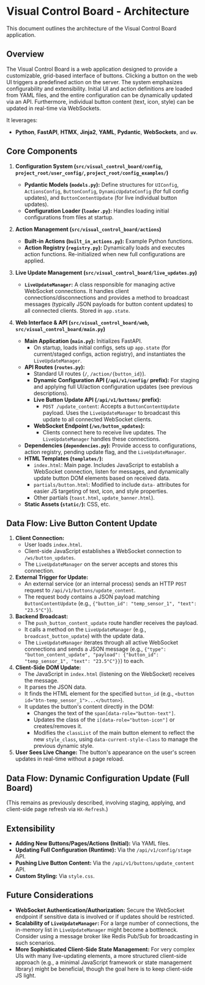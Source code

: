 # Visual Control Board - Architecture

This document outlines the architecture of the Visual Control Board application.

## Overview

The Visual Control Board is a web application designed to provide a customizable, grid-based interface of buttons. Clicking a button on the web UI triggers a predefined action on the server. The system emphasizes configurability and extensibility. Initial UI and action definitions are loaded from YAML files, and the entire configuration can be dynamically updated via an API. Furthermore, individual button content (text, icon, style) can be updated in real-time via WebSockets.

It leverages:
-   **Python**, **FastAPI**, **HTMX**, **Jinja2**, **YAML**, **Pydantic**, **WebSockets**, and **`uv`**.

## Core Components

1.  **Configuration System (`src/visual_control_board/config`, `project_root/user_config/`, `project_root/config_examples/`)**
    *   **Pydantic Models (`models.py`):** Define structures for `UIConfig`, `ActionsConfig`, `ButtonConfig`, `DynamicUpdateConfig` (for full config updates), and `ButtonContentUpdate` (for live individual button updates).
    *   **Configuration Loader (`loader.py`):** Handles loading initial configurations from files at startup.

2.  **Action Management (`src/visual_control_board/actions`)**
    *   **Built-in Actions (`built_in_actions.py`):** Example Python functions.
    *   **Action Registry (`registry.py`):** Dynamically loads and executes action functions. Re-initialized when new full configurations are applied.

3.  **Live Update Management (`src/visual_control_board/live_updates.py`)**
    *   **`LiveUpdateManager`:** A class responsible for managing active WebSocket connections. It handles client connections/disconnections and provides a method to broadcast messages (typically JSON payloads for button content updates) to all connected clients. Stored in `app.state`.

4.  **Web Interface & API (`src/visual_control_board/web`, `src/visual_control_board/main.py`)**
    *   **Main Application (`main.py`):** Initializes FastAPI.
        *   On startup, loads initial configs, sets up `app.state` (for current/staged configs, action registry), and instantiates the `LiveUpdateManager`.
    *   **API Routes (`routes.py`):**
        *   Standard UI routes (`/`, `/action/{button_id}`).
        *   **Dynamic Configuration API (`/api/v1/config/` prefix):** For staging and applying full UI/action configuration updates (see previous descriptions).
        *   **Live Button Update API (`/api/v1/buttons/` prefix):**
            *   `POST /update_content`: Accepts a `ButtonContentUpdate` payload. Uses the `LiveUpdateManager` to broadcast this update to all connected WebSocket clients.
        *   **WebSocket Endpoint (`/ws/button_updates`):**
            *   Clients connect here to receive live updates. The `LiveUpdateManager` handles these connections.
    *   **Dependencies (`dependencies.py`):** Provide access to configurations, action registry, pending update flag, and the `LiveUpdateManager`.
    *   **HTML Templates (`templates/`):**
        *   `index.html`: Main page. Includes JavaScript to establish a WebSocket connection, listen for messages, and dynamically update button DOM elements based on received data.
        *   `partials/button.html`: Modified to include `data-` attributes for easier JS targeting of text, icon, and style properties.
        *   Other partials (`toast.html`, `update_banner.html`).
    *   **Static Assets (`static/`):** CSS, etc.

## Data Flow: Live Button Content Update

1.  **Client Connection:**
    *   User loads `index.html`.
    *   Client-side JavaScript establishes a WebSocket connection to `/ws/button_updates`.
    *   The `LiveUpdateManager` on the server accepts and stores this connection.
2.  **External Trigger for Update:**
    *   An external service (or an internal process) sends an HTTP `POST` request to `/api/v1/buttons/update_content`.
    *   The request body contains a JSON payload matching `ButtonContentUpdate` (e.g., `{"button_id": "temp_sensor_1", "text": "23.5°C"}`).
3.  **Backend Broadcast:**
    *   The `push_button_content_update` route handler receives the payload.
    *   It calls a method on the `LiveUpdateManager` (e.g., `broadcast_button_update`) with the update data.
    *   The `LiveUpdateManager` iterates through all active WebSocket connections and sends a JSON message (e.g., `{"type": "button_content_update", "payload": {"button_id": "temp_sensor_1", "text": "23.5°C"}}`) to each.
4.  **Client-Side DOM Update:**
    *   The JavaScript in `index.html` (listening on the WebSocket) receives the message.
    *   It parses the JSON data.
    *   It finds the HTML element for the specified `button_id` (e.g., `<button id="btn-temp_sensor_1">...</button>`).
    *   It updates the button's content directly in the DOM:
        *   Changes the text of the `span[data-role="button-text"]`.
        *   Updates the class of the `i[data-role="button-icon"]` or creates/removes it.
        *   Modifies the `classList` of the main button element to reflect the new `style_class`, using `data-current-style-class` to manage the previous dynamic style.
5.  **User Sees Live Change:** The button's appearance on the user's screen updates in real-time without a page reload.

## Data Flow: Dynamic Configuration Update (Full Board)

(This remains as previously described, involving staging, applying, and client-side page refresh via `HX-Refresh`.)

## Extensibility

*   **Adding New Buttons/Pages/Actions (Initial):** Via YAML files.
*   **Updating Full Configuration (Runtime):** Via the `/api/v1/config/stage` API.
*   **Pushing Live Button Content:** Via the `/api/v1/buttons/update_content` API.
*   **Custom Styling:** Via `style.css`.

## Future Considerations

*   **WebSocket Authentication/Authorization:** Secure the WebSocket endpoint if sensitive data is involved or if updates should be restricted.
*   **Scalability of `LiveUpdateManager`:** For a large number of connections, the in-memory list in `LiveUpdateManager` might become a bottleneck. Consider using a message broker like Redis Pub/Sub for broadcasting in such scenarios.
*   **More Sophisticated Client-Side State Management:** For very complex UIs with many live-updating elements, a more structured client-side approach (e.g., a minimal JavaScript framework or state management library) might be beneficial, though the goal here is to keep client-side JS light.
